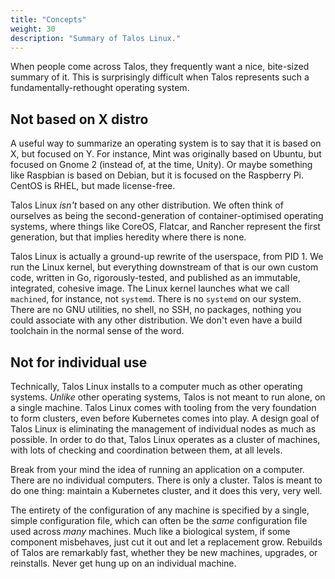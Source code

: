 ```yaml
---
title: "Concepts"
weight: 30
description: "Summary of Talos Linux."
---
```


When people come across Talos, they frequently want a nice, bite-sized summary
of it.
This is surprisingly difficult when Talos represents such a
fundamentally-rethought operating system.

## Not based on X distro

A useful way to summarize an operating system is to say that it is based on X, but focused on Y.
For instance, Mint was originally based on Ubuntu, but focused on Gnome 2 (instead of, at the time, Unity).
Or maybe something like Raspbian is based on Debian, but it is focused on the Raspberry Pi.
CentOS is RHEL, but made license-free.

Talos Linux _isn't_ based on any other distribution.
We often think of ourselves as being the second-generation of
container-optimised operating systems, where things like CoreOS, Flatcar, and Rancher represent the first generation, but that implies heredity where there is none.

Talos Linux is actually a ground-up rewrite of the userspace, from PID 1.
We run the Linux kernel, but everything downstream of that is our own custom
code, written in Go, rigorously-tested, and published as an immutable,
integrated, cohesive image.
The Linux kernel launches what we call `machined`, for instance, not `systemd`.
There is no `systemd` on our system.
There are no GNU utilities, no shell, no SSH, no packages, nothing you could associate with
any other distribution.
We don't even have a build toolchain in the normal sense of the word.

## Not for individual use

Technically, Talos Linux installs to a computer much as other operating systems.
_Unlike_ other operating systems, Talos is not meant to run alone, on a
single machine.
Talos Linux comes with tooling from the very foundation to form clusters, even
before Kubernetes comes into play.
A design goal of Talos Linux is eliminating the management
of individual nodes as much as possible.
In order to do that, Talos Linux operates as a cluster of machines, with lots of
checking and coordination between them, at all levels.

Break from your mind the idea of running an application on a computer.
There are no individual computers.
There is only a cluster.
Talos is meant to do one thing:  maintain a Kubernetes cluster, and it does this
very, very well.

The entirety of the configuration of any machine is specified by a single,
simple configuration file, which can often be the _same_ configuration file used
across _many_ machines.
Much like a biological system, if some component misbehaves, just cut it out and
let a replacement grow.
Rebuilds of Talos are remarkably fast, whether they be new machines, upgrades,
or reinstalls.
Never get hung up on an individual machine.
